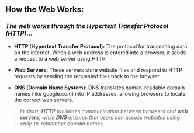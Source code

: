 ## How the Web Works:
### *The web works through the Hypertext Transfer Protocol (**HTTP**)*...

- **HTTP (Hypertext Transfer Protocol):** The protocol for transmitting data on the internet. When a web address is entered into a browser, it sends a request to a web server using HTTP.

- **Web Servers:** These servers store website files and respond to HTTP requests by sending the requested files back to the browser.

- **DNS (Domain Name System):** DNS translates human-readable domain names (like google.com) into IP addresses, allowing browsers to locate the correct web servers.

> *In short, **HTTP** facilitates communication between browsers and **web servers**, while **DNS** ensures that users can access websites using easy-to-remember domain names.*

